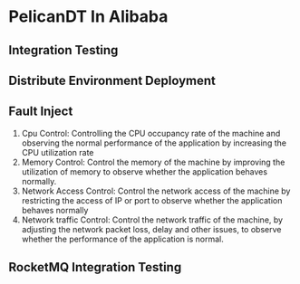 # PelicanDT In Alibaba

## Integration Testing

## Distribute Environment Deployment

## Fault Inject

1. Cpu Control: Controlling the CPU occupancy rate of the machine and observing the normal performance of the application by increasing the CPU utilization rate
2. Memory Control: Control the memory of the machine by improving the utilization of memory to observe whether the application behaves normally.
3. Network Access Control: Control the network access of the machine by restricting the access of IP or port to observe whether the application behaves normally
4. Network traffic Control: Control the network traffic of the machine, by adjusting the network packet loss, delay and other issues, to observe whether the performance of the application is normal. 


## RocketMQ Integration Testing
